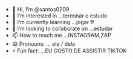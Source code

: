 - 👋 Hi, I’m @santos0209
- 👀 I’m interested in ...terminar o estudo
- 🌱 I’m currently learning ...jogar ff
- 💞️ I’m looking to collaborate on ...estudar
- 📫 How to reach me ...INSTAGRAM,ZAP 
- 😄 Pronouns: ... ela / dela
- ⚡ Fun fact: ...EU GOSTO DE ASSISTIR TIKTOK

<!---
santos0209/santos0209 is a ✨ special ✨ repository because its `README.md` (this file) appears on your GitHub profile.
You can click the Preview link to take a look at your changes.
--->
